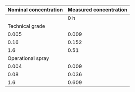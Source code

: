 | Nominal concentration | Measured concentration |
|-----------------------|------------------------|
|                       | 0 h                    | 4 h                    | 8 h                    | 24 h                   |
| Technical grade       |                        |                        |                        |                        |
| 0.005                 | 0.009                  | 0.01                   | 0.008                  | 0.004                  |
| 0.16                  | 0.152                  | -                      | 0.086                  | 0.012                  |
| 1.6                   | 0.51                   | 0.649                  | 0.366                  | 0.285                  |
| Operational spray     |                        |                        |                        |                        |
| 0.004                 | 0.009                  | 0.012                  | 0.017                  | 0.014                  |
| 0.08                  | 0.036                  | 0.028                  | 0.04                   | 0.023                  |
| 1.6                   | 0.609                  | 0.422                  | 0.282                  | 0.193                  |
